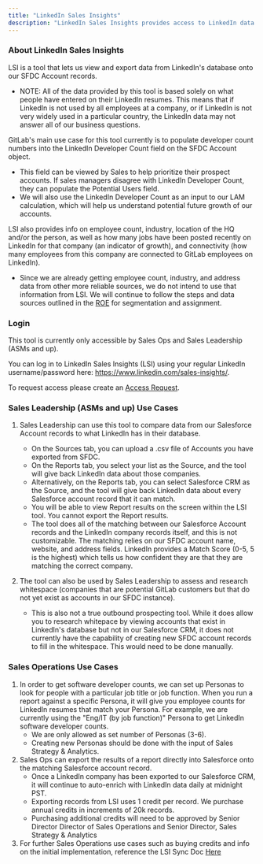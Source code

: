 ```yaml
---
title: "LinkedIn Sales Insights"
description: "LinkedIn Sales Insights provides access to LinkedIn data and insights at scale, giving sales operations the clarity they need to do smarter sales planning."
---
```


### About LinkedIn Sales Insights

LSI is a tool that lets us view and export data from LinkedIn's database onto our SFDC Account records.

- NOTE: All of the data provided by this tool is based solely on what people have entered on their LinkedIn resumes. This means that if LinkedIn is not used by all employees at a company, or if LinkedIn is not very widely used in a particular country, the LinkedIn data may not answer all of our business questions.

GitLab's main use case for this tool currently is to populate developer count numbers into the LinkedIn Developer Count field on the SFDC Account object.

- This field can be viewed by Sales to help prioritize their prospect accounts. If sales managers disagree with LinkedIn Developer Count, they can populate the Potential Users field.
- We will also use the LinkedIn Developer Count as an input to our LAM calculation, which will help us understand potential future growth of our accounts.

LSI also provides info on employee count, industry, location of the HQ and/or the person, as well as how many jobs have been posted recently on LinkedIn for that company (an indicator of growth), and connectivity (how many employees from this company are connected to GitLab employees on LinkedIn).

- Since we are already getting employee count, industry, and address data from other more reliable sources, we do not intend to use that information from LSI.  We will continue to follow the steps and data sources outlined in the [ROE](/handbook/sales/field-operations/gtm-resources/rules-of-engagement/#account-ownership-rules-of-engagement) for segmentation and assignment.

### Login

This tool is currently only accessible by Sales Ops and Sales Leadership (ASMs and up).

You can log in to LinkedIn Sales Insights (LSI) using your regular LinkedIn username/password here: https://www.linkedin.com/sales-insights/.

To request access please create an [Access Request](/handbook/business-technology/end-user-services/onboarding-access-requests/access-requests/#how-do-i-choose-which-template-to-use).

### Sales Leadership (ASMs and up) Use Cases

1. Sales Leadership can use this tool to compare data from our Salesforce Account records to what LinkedIn has in their database.
   - On the Sources tab, you can upload a .csv file of Accounts you have exported from SFDC.
   - On the Reports tab, you select your list as the Source, and the tool will give back LinkedIn data about those companies.
   - Alternatively, on the Reports tab, you can select Salesforce CRM as the Source, and the tool will give back LinkedIn data about every Salesforce account record that it can match.
   - You will be able to view Report results on the screen within the LSI tool. You cannot export the Report results.
   - The tool does all of the matching between our Salesforce Account records and the LinkedIn company records itself, and this is not customizable. The matching relies on our SFDC account name, website, and address fields. LinkedIn provides a Match Score (0-5, 5 is the highest) which tells us how confident they are that they are matching the correct company.

1. The tool can also be used by Sales Leadership to assess and research whitespace (companies that are potential GitLab customers but that do not yet exist as accounts in our SFDC instance).
   - This is also not a true outbound prospecting tool. While it does allow you to research whitepace by viewing accounts that exist in LinkedIn's database but not in our Salesforce CRM, it does not currently have the capability of creating new SFDC account records to fill in the whitespace.  This would need to be done manually.

### Sales Operations Use Cases

1. In order to get software developer counts, we can set up Personas to look for people with a particular job title or job function. When you run a report against a specific Persona, it will give you employee counts for LinkedIn resumes that match your Persona. For example, we are currently using the "Eng/IT (by job function)" Persona to get LinkedIn software developer counts.
   - We are only allowed as set number of Personas (3-6).
   - Creating new Personas should be done with the input of Sales Strategy & Analytics.
1. Sales Ops can export the results of a report directly into Salesforce onto the matching Salesforce account record.
   - Once a LinkedIn company has been exported to our Salesforce CRM, it will continue to auto-enrich with LinkedIn data daily at midnight PST.
   - Exporting records from LSI uses 1 credit per record. We purchase annual credits in increments of 20k records.
   - Purchasing additional credits will need to be approved by Senior Director Director of Sales Operations and Senior Director, Sales Strategy & Analytics
1. For further Sales Operations use cases such as buying credits and info on the initial implementation, reference the LSI Sync Doc [Here](https://docs.google.com/document/d/1acxMAloxho4y3EjFb47OjuMhA0QvuTai-CQs-X89KN4/edit)
